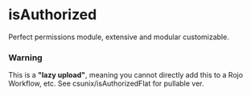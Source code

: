 # isAuthorized
Perfect permissions module, extensive and modular customizable.

### Warning
This is a __"lazy upload"__, meaning you cannot directly add this to a Rojo Workflow, etc. See csunix/isAuthorizedFlat for pullable ver.
